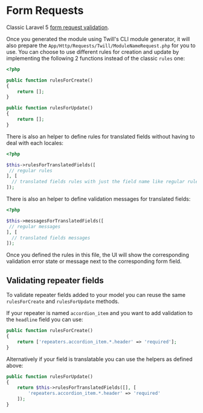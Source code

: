# Form Requests

Classic Laravel 5 [form request validation](https://laravel.com/docs/5.5/validation#form-request-validation).

Once you generated the module using Twill's CLI module generator, it will also prepare the `App/Http/Requests/Twill/ModuleNameRequest.php` for you to use.
You can choose to use different rules for creation and update by implementing the following 2 functions instead of the classic `rules` one:

```php
<?php

public function rulesForCreate()
{
    return [];
}

public function rulesForUpdate()
{
    return [];
}
```

There is also an helper to define rules for translated fields without having to deal with each locales:

```php
<?php

$this->rulesForTranslatedFields([
 // regular rules
], [
  // translated fields rules with just the field name like regular rules
]);
```

There is also an helper to define validation messages for translated fields:

```php
<?php

$this->messagesForTranslatedFields([
 // regular messages
], [
  // translated fields messages
]);
```

Once you defined the rules in this file, the UI will show the corresponding validation error state or message next to the corresponding form field.

## Validating repeater fields

To validate repeater fields added to your model you can reuse the same `rulesForCreate` and `rulesForUpdate` methods.

If your repeater is named `accordion_item` and you want to add validation to the `headline` field you can use:

```php
public function rulesForCreate()
{
    return ['repeaters.accordion_item.*.header' => 'required'];
}
```

Alternatively if your field is translatable you can use the helpers as defined above:

```php
public function rulesForUpdate()
{
    return $this->rulesForTranslatedFields([], [
        'repeaters.accordion_item.*.header' => 'required'
    ]);
}
```
